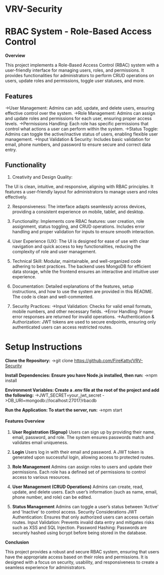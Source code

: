 # VRV-Security

# RBAC System - Role-Based Access Control

**Overview**

This project implements a Role-Based Access Control (RBAC) system with a user-friendly interface for managing users, roles, and permissions. It provides functionalities for administrators to perform CRUD operations on users, update roles and permissions, toggle user statuses, and more.

## Features

->User Management: Admins can add, update, and delete users, ensuring effective control over the system.
->Role Management: Admins can assign and update roles and permissions for each user, ensuring proper access levels.
->Permissions Handling: Each role has specific permissions that control what actions a user can perform within the system.
->Status Toggle: Admins can toggle the active/inactive status of users, enabling flexible user management.
->Input Validation & Security: Includes basic validation for email, phone numbers, and password to ensure secure and correct data entry.

## Functionality

1. Creativity and Design Quality:

The UI is clean, intuitive, and responsive, aligning with RBAC principles. It features a user-friendly layout for administrators to manage users and roles effectively.

2. Responsiveness:
The interface adapts seamlessly across devices, providing a consistent experience on mobile, tablet, and desktop.

3. Functionality:
Implements core RBAC features: user creation, role assignment, status toggling, and CRUD operations.
Includes error handling and proper validation for inputs to ensure smooth interaction.

4. User Experience (UX):
The UI is designed for ease of use with clear navigation and quick access to key functionalities, reducing the complexity of role and user management.

5. Technical Skill:
Modular, maintainable, and well-organized code adhering to best practices.
The backend uses MongoDB for efficient data storage, while the frontend ensures an interactive and intuitive user experience.

6. Documentation:
Detailed explanations of the features, setup instructions, and how to use the system are provided in this README. The code is clean and well-commented.

7. Security Practices:
->Input Validation: Checks for valid email formats, mobile numbers, and other necessary fields.
->Error Handling: Proper error responses are returned for invalid operations.
->Authentication & Authorization: JWT tokens are used to secure endpoints, ensuring only authenticated users can access restricted   routes.

# Setup Instructions

**Clone the Repository:**
->git clone https://github.com/FireKatty/VRV-Security

**Install Dependencies: Ensure you have Node.js installed, then run:**
->npm install

**Environment Variables: Create a .env file at the root of the project and add the following:**
->JWT_SECRET=your_jwt_secret
->DB_URI=mongodb://localhost:27017/rbacdb

**Run the Application: To start the server, run:**
->npm start


#### Features Overview

1. **User Registration (Signup)**
Users can sign up by providing their name, email, password, and role.
The system ensures passwords match and validates email uniqueness.

2. **Login**
Users log in with their email and password.
A JWT token is generated upon successful login, allowing access to protected routes.

3. **Role Management**
Admins can assign roles to users and update their permissions.
Each role has a defined set of permissions to control access to various resources.

4. **User Management (CRUD Operations)**
Admins can create, read, update, and delete users.
Each user’s information (such as name, email, phone number, and role) can be edited.

5. **Status Management**
Admins can toggle a user’s status between 'Active' and 'Inactive' to control access.
Security Considerations
JWT Authentication: Ensures that only authorized users can access certain routes.
Input Validation: Prevents invalid data entry and mitigates risks such as XSS and SQL Injection.
Password Hashing: Passwords are securely hashed using bcrypt before being stored in the database.

**Conclusion**

This project provides a robust and secure RBAC system, ensuring that users have the appropriate access based on their roles and permissions. It is designed with a focus on security, usability, and responsiveness to create a seamless experience for administrators.


